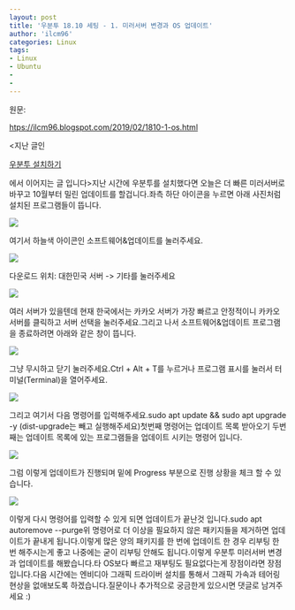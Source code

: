 ```yaml
---
layout: post
title: '우분투 18.10 세팅 - 1. 미러서버 변경과 OS 업데이트'
author: 'ilcm96'
categories: Linux
tags:
- Linux
- Ubuntu
-
- 
---
```



<script> location.href='https://cafe.naver.com/develoid/851442' ; </script>

<p>원문: </p>
<a href="https://ilcm96.blogspot.com/2019/02/1810-1-os.html">htps://ilcm96.blogspot.com/2019/02/1810-1-os.html</a><p>&lt;지난 글인 </p>
<a href="https://ilcm96.blogspot.com/2019/02/ubuntu18.10installation.html">우분투 설치하기</a><p>에서 이어지는 글 입니다&gt;지난 시간에 우분투를 설치했다면 오늘은 더 빠른 미러서버로 바꾸고 10월부터 밀린 업데이트를 할겁니다.좌측 하단 아이콘을 누르면 아래 사진처럼 설치된 프로그램들이 뜹니다.</p>
<a href="https://4.bp.blogspot.com/-EJ9tkPzcLmA/XGT4YPEnxTI/AAAAAAAAOjU/o2GIxxRUilgK6jmSv5R9A84pwmYJ3hTkgCLcBGAs/s1600/%25EC%258A%25A4%25ED%2581%25AC%25EB%25A6%25B0%25EC%2583%25B7%252C%2B2019-02-11%2B14-28-33.png"><img src="https://dthumb-phinf.pstatic.net/?src=%22https%3A%2F%2F4.bp.blogspot.com%2F-EJ9tkPzcLmA%2FXGT4YPEnxTI%2FAAAAAAAAOjU%2Fo2GIxxRUilgK6jmSv5R9A84pwmYJ3hTkgCLcBGAs%2Fs1600%2F%2525EC%25258A%2525A4%2525ED%252581%2525AC%2525EB%2525A6%2525B0%2525EC%252583%2525B7%25252C%252B2019-02-11%252B14-28-33.png%22&amp;type=cafe_wa740"></a><p>여기서 하늘색 아이콘인 소프트웨어&amp;업데이트를 눌러주세요.</p>
<a href="https://4.bp.blogspot.com/-nKfwpmKZkQo/XGT4ychf3rI/AAAAAAAAOjg/KXDUWMRoewsZnFRpEzkze6VhpHLViOTzgCLcBGAs/s1600/%25EC%258A%25A4%25ED%2581%25AC%25EB%25A6%25B0%25EC%2583%25B7%252C%2B2019-02-11%2B14-28-40.png"><img src="https://dthumb-phinf.pstatic.net/?src=%22https%3A%2F%2F4.bp.blogspot.com%2F-nKfwpmKZkQo%2FXGT4ychf3rI%2FAAAAAAAAOjg%2FKXDUWMRoewsZnFRpEzkze6VhpHLViOTzgCLcBGAs%2Fs1600%2F%2525EC%25258A%2525A4%2525ED%252581%2525AC%2525EB%2525A6%2525B0%2525EC%252583%2525B7%25252C%252B2019-02-11%252B14-28-40.png%22&amp;type=cafe_wa740"></a><p>다운로드 위치: 대한민국 서버 -&gt; 기타를 눌러주세요</p>
<a href="https://4.bp.blogspot.com/-D-dkbK1zeb0/XGT4yX922BI/AAAAAAAAOj4/sL_XrTpfOno2wFmAL-LITZgznmzbpI7OQCEwYBhgL/s1600/%25EC%258A%25A4%25ED%2581%25AC%25EB%25A6%25B0%25EC%2583%25B7%252C%2B2019-02-11%2B14-28-49.png"><img src="https://dthumb-phinf.pstatic.net/?src=%22https%3A%2F%2F4.bp.blogspot.com%2F-D-dkbK1zeb0%2FXGT4yX922BI%2FAAAAAAAAOj4%2FsL_XrTpfOno2wFmAL-LITZgznmzbpI7OQCEwYBhgL%2Fs1600%2F%2525EC%25258A%2525A4%2525ED%252581%2525AC%2525EB%2525A6%2525B0%2525EC%252583%2525B7%25252C%252B2019-02-11%252B14-28-49.png%22&amp;type=cafe_wa740"></a><p>여러 서버가 있을텐데 현재 한국에서는 카카오 서버가 가장 빠르고 안정적이니 카카오 서버를 클릭하고 서버 선택을 눌러주세요.그리고 나서 소프트웨어&amp;업데이트 프로그램을 종료하려면 아래와 같은 창이 뜹니다.</p>
<a href="https://4.bp.blogspot.com/-tPMl7RV1zH4/XGT4yepBdOI/AAAAAAAAOj4/w2jrb_FkFWM5W9JbPLI8cbI7TeT5HzSYgCEwYBhgL/s1600/%25EC%258A%25A4%25ED%2581%25AC%25EB%25A6%25B0%25EC%2583%25B7%252C%2B2019-02-11%2B14-29-01.png"><img src="https://dthumb-phinf.pstatic.net/?src=%22https%3A%2F%2F4.bp.blogspot.com%2F-tPMl7RV1zH4%2FXGT4yepBdOI%2FAAAAAAAAOj4%2Fw2jrb_FkFWM5W9JbPLI8cbI7TeT5HzSYgCEwYBhgL%2Fs1600%2F%2525EC%25258A%2525A4%2525ED%252581%2525AC%2525EB%2525A6%2525B0%2525EC%252583%2525B7%25252C%252B2019-02-11%252B14-29-01.png%22&amp;type=cafe_wa740"></a><p>그냥 무시하고 닫기 눌러주세요.Ctrl + Alt + T를 누르거나 프로그램 표시를 눌러서 터미널(Terminal)을 열어주세요.</p>
<a href="https://3.bp.blogspot.com/-Pj76ujYI21M/XGT4zVkyiEI/AAAAAAAAOj0/9V1J9MuxcNgomPcu6cN2aiBI2r4F0nPFwCEwYBhgL/s1600/%25EC%258A%25A4%25ED%2581%25AC%25EB%25A6%25B0%25EC%2583%25B7%252C%2B2019-02-11%2B14-29-43.png"><img src="https://dthumb-phinf.pstatic.net/?src=%22https%3A%2F%2F3.bp.blogspot.com%2F-Pj76ujYI21M%2FXGT4zVkyiEI%2FAAAAAAAAOj0%2F9V1J9MuxcNgomPcu6cN2aiBI2r4F0nPFwCEwYBhgL%2Fs640%2F%2525EC%25258A%2525A4%2525ED%252581%2525AC%2525EB%2525A6%2525B0%2525EC%252583%2525B7%25252C%252B2019-02-11%252B14-29-43.png%22&amp;type=cafe_wa740"></a><p>그리고 여기서 다음 명령어를 입력해주세요.sudo apt update &amp;&amp; sudo apt upgrade -y (dist-upgrade는 빼고 실행해주세요)첫번째 명령어는 업데이트 목록 받아오기 두번째는 업데이트 목록에 있는 프로그램들을 업데이트 시키는 명령어 입니다.</p>
<a href="https://3.bp.blogspot.com/-PtHwatCoFNw/XGT4zqYa8fI/AAAAAAAAOkA/DwH3F4y6AcEu8e_m8x8zJnE0r5JX-gk6gCPcBGAYYCw/s1600/%25EC%258A%25A4%25ED%2581%25AC%25EB%25A6%25B0%25EC%2583%25B7%252C%2B2019-02-11%2B14-30-39.png"><img src="https://dthumb-phinf.pstatic.net/?src=%22https%3A%2F%2F3.bp.blogspot.com%2F-PtHwatCoFNw%2FXGT4zqYa8fI%2FAAAAAAAAOkA%2FDwH3F4y6AcEu8e_m8x8zJnE0r5JX-gk6gCPcBGAYYCw%2Fs1600%2F%2525EC%25258A%2525A4%2525ED%252581%2525AC%2525EB%2525A6%2525B0%2525EC%252583%2525B7%25252C%252B2019-02-11%252B14-30-39.png%22&amp;type=cafe_wa740"></a><p>그럼 이렇게 업데이트가 진행되며 밑에 Progress 부분으로 진행 상황을 체크 할 수 있습니다.</p>
<a href="https://1.bp.blogspot.com/-gNMKz-6syJo/XGT4zyrXU2I/AAAAAAAAOj8/KxfLg_RKUGoSTgoIQJSuoS-6xlDHw1HDACPcBGAYYCw/s1600/%25EC%258A%25A4%25ED%2581%25AC%25EB%25A6%25B0%25EC%2583%25B7%252C%2B2019-02-11%2B14-32-12.png"><img src="https://dthumb-phinf.pstatic.net/?src=%22https%3A%2F%2F1.bp.blogspot.com%2F-gNMKz-6syJo%2FXGT4zyrXU2I%2FAAAAAAAAOj8%2FKxfLg_RKUGoSTgoIQJSuoS-6xlDHw1HDACPcBGAYYCw%2Fs1600%2F%2525EC%25258A%2525A4%2525ED%252581%2525AC%2525EB%2525A6%2525B0%2525EC%252583%2525B7%25252C%252B2019-02-11%252B14-32-12.png%22&amp;type=cafe_wa740"></a><p>이렇게 다시 명령어를 입력할 수 있게 되면 업데이트가 끝난것 입니다.sudo apt autoremove --purge위 명령어로 더 이상을 필요하지 않은 패키지들을 제거하면 업데이트가 끝내게 됩니다.이렇게 많은 양의 패키지를 한 번에 업데이트 한 경우 리부팅 한 번 해주시는게 좋고 나중에는 굳이 리부팅 안해도 됩니다.이렇게 우분투 미러서버 변경과 업데이트를 해봤습니다.타 OS보다 빠르고 재부팅도 필요없다는게 장점이라면 장점입니다.다음 시간에는 엔비디아 그래픽 드라이버 설치를 통해서 그래픽 가속과 테어링 현상을 없애보도록 하겠습니다.질문이나 추가적으로 궁금한게 있으시면 댓글로 남겨주세요 :)</p>

